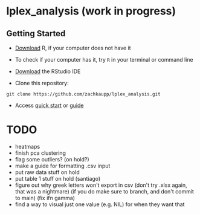 # lplex_analysis (work in progress)

## Getting Started

-   [Download](https://cran.r-project.org/) R, if your computer does not have it

-   To check if your computer has it, try `R` in your terminal or command line

-   [Download](https://www.rstudio.com/products/rstudio/download/) the RStudio IDE

- Clone this repository:
```
git clone https://github.com/zachkaupp/lplex_analysis.git
```

- Access [quick start](https://github.com/zachkaupp/lplex_analysis/blob/main/docs/quick_start.md) or [guide](https://github.com/zachkaupp/lplex_analysis/blob/main/docs/guide.md)



# TODO

-   heatmaps
-   finish pca clustering
-   flag some outliers? (on hold?)
-   make a guide for formatting .csv input
-   put raw data stuff on hold
-   put table 1 stuff on hold (santiago)
-   figure out why greek letters won't export in csv (don't try .xlsx again, that was a nightmare) (if you do make sure to branch, and don't commit to main) (fix ifn gamma)
-   find a way to visual just one value (e.g. NIL) for when they want that
